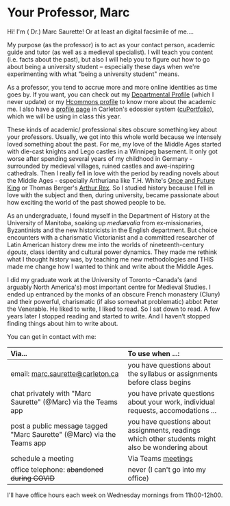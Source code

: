 # Your Professor, Marc

Hi! I'm \( Dr.\) Marc Saurette! Or at least an digital facsimile of me....

My purpose \(as the professor\) is to act as your contact person, academic guide and tutor \(as well as a medieval specialist\). I will teach you content \(i.e. facts about the past\), but also I will help you to figure out how to go about being a university student – especially these days when we're experimenting with what "being a university student" means. 

As a professor, you tend to accrue more and more online identities as time goes by. If you want, you can check out my [Departmental Profile](https://carleton.ca/history/people/marc-saurette/) \(which I never update\) or my [Hcommons profile](https://hcommons.org/members/saurette/) to know more about the academic me. I also have a [profile page](https://cuportfolio.carleton.ca/view/view.php?t=R0JhOVq2vQu3xfWjiceY) in Carleton's edossier system \([cuPortfolio](../digital-tools/cuportfolio.md)\), which we will be using in class this year. 

These kinds of academic/ professional sites obscure something key about your professors. Usually, we got into this whole world because we intensely loved something about the past. For me, my love of the Middle Ages started with die-cast knights and Lego castles in a Winnipeg basement. It only got worse after spending several years of my childhood in Germany - surrounded by medieval villages, ruined castles and awe-inspiring cathedrals. Then I really fell in love with the period by reading novels about the Middle Ages - especially Arthuriana like T.H. White's [Once and Future King](https://ocul-crl.primo.exlibrisgroup.com/permalink/01OCUL_CRL/1gorbd6/alma991007825869705153) or Thomas Berger's [Arthur Rex](https://ocul-crl.primo.exlibrisgroup.com/permalink/01OCUL_CRL/1gorbd6/alma991008085209705153). So I studied history because I fell in love with the subject and then, during university, became passionate about how exciting the world of the past showed people to be. 

As an undergraduate, I found myself in the Department of History at the University of Manitoba, soaking up _mediævalia_ from ex-missionaries, Byzantinists and the new historicists in the English department. But choice encounters with a charismatic Victorianist and a committed researcher of Latin American history drew me into the worlds of nineteenth-century _égouts_, class identity and cultural power dynamics. They made me rethink what I thought history was, by teaching me new methodologies and THIS made me change how I wanted to think and write about the Middle Ages. 

I did my graduate work at the University of Toronto –Canada's \(and arguably North America's\) most important centre for Medieval Studies. I ended up entranced by the monks of an obscure French monastery \(Cluny\) and their powerful, charismatic \(if also somewhat problematic\) abbot Peter the Venerable. He liked to write, I liked to read. So I sat down to read. A few years later I stopped reading and started to write. And I haven’t stopped finding things about him to write about.

You can get in contact with me:

| Via... | To use when ...: |
| :--- | :--- |
| email: marc.saurette@carleton.ca | you have questions about the syllabus or assignments before class begins |
| chat privately with "Marc Saurette" \(@Marc\) via the Teams app | you have private questions about your work, individual requests, accomodations ... |
| post a public message tagged "Marc Saurette" \(@Marc\) via the Teams app | you have questions about assignments, readings which other students might also be wondering about |
| schedule a meeting  | Via Teams [meetings](communication/#how-to-sign-up-for-a-meeting-with-the-professor-on-teams) |
| office telephone: ~~abandoned during COVID~~  | never    \(I can't go into my office\) |

I'll have office hours each week on Wednesday mornings from 11h00-12h00. 

